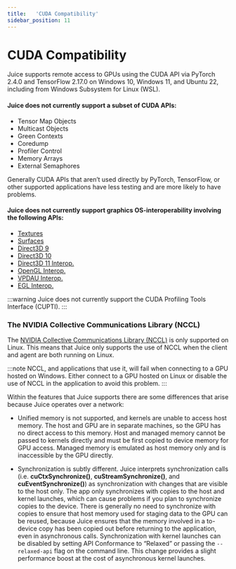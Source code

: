 ```yaml
---
title:   'CUDA Compatibility'
sidebar_position: 11
---
```

# CUDA Compatibility

Juice supports remote access to GPUs using the CUDA API via PyTorch 2.4.0 and TensorFlow 2.17.0 on Windows 10, Windows 11, and Ubuntu 22, including from Windows Subsystem for Linux (WSL).

#### Juice does not currently support a subset of CUDA APIs: 

- Tensor Map Objects
- Multicast Objects
- Green Contexts
- Coredump
- Profiler Control
- Memory Arrays
- External Semaphores

Generally CUDA APIs that aren’t used directly by PyTorch, TensorFlow, or other supported applications have less testing and are more likely to have problems.

#### Juice does not currently support graphics OS-interoperability involving the following APIs: 

- [Textures](https://docs.nvidia.com/cuda/cuda-driver-api/group__CUDA__TEXOBJECT.html)
- [Surfaces](https://docs.nvidia.com/cuda/cuda-driver-api/group__CUDA__SURFOBJECT.html#group__CUDA__SURFOBJECT)
- [Direct3D 9](https://docs.nvidia.com/cuda/cuda-driver-api/group__CUDA__D3D9.html#group__CUDA__D3D9)
- [Direct3D 10](https://docs.nvidia.com/cuda/cuda-driver-api/group__CUDA__D3D10.html#group__CUDA__D3D10)
- [Direct3D 11 Interop.](https://docs.nvidia.com/cuda/cuda-driver-api/group__CUDA__D3D11.html#group__CUDA__D3D11)
- [OpenGL Interop.](https://docs.nvidia.com/cuda/cuda-driver-api/group__CUDA__GL.html#group__CUDA__GL)
- [VPDAU Interop.](https://docs.nvidia.com/cuda/cuda-driver-api/group__CUDA__VDPAU.html#group__CUDA__VDPAU)
- [EGL Interop.](https://docs.nvidia.com/cuda/cuda-driver-api/group__CUDA__EGL.html#group__CUDA__EGL) 

:::warning
Juice does not currently support the CUDA Profiling Tools Interface (CUPTI).
:::

### The NVIDIA Collective Communications Library (NCCL)

The [NVIDIA Collective Communications Library (NCCL)](https://developer.nvidia.com/nccl) is only supported on Linux. This means that Juice only supports the use of NCCL when the client and agent are both running on Linux.  

:::note
NCCL, and applications that use it, will fail when connecting to a GPU hosted on Windows. Either connect to a GPU hosted on Linux or disable the use of NCCL in the application to avoid this problem.
:::

Within the features that Juice supports there are some differences that arise because Juice operates over a network: 

- Unified memory is not supported, and kernels are unable to access host memory. The host and GPU are in separate machines, so the GPU has no direct access to this memory. Host and managed memory cannot be passed to kernels directly and must be first copied to device memory for GPU access.  Managed memory is emulated as host memory only and is inaccessible by the GPU directly. 

- Synchronization is subtly different. Juice interprets synchronization calls (i.e. **cuCtxSynchronize()**, **cuStreamSynchronize()**, and **cuEventSynchronize()**) as synchronization with changes that are visible to the host only. The app only synchronizes with copies to the host and kernel launches, which can cause problems if you plan to synchronize copies to the device.  There is generally no need to synchronize with copies to ensure that host memory used for staging data to the GPU can be reused, because Juice ensures that the memory involved in a to-device copy has been copied out before returning to the application, even in asynchronous calls.  Synchronization with kernel launches can be disabled by setting API Conformance to “Relaxed” or passing the `--relaxed-api` flag on the command line. This change provides a slight performance boost at the cost of asynchronous kernel launches. 
